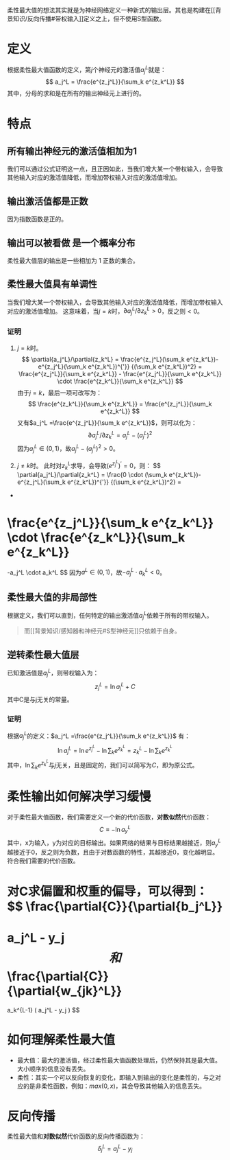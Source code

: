 柔性最大值的想法其实就是为神经网络定义一种新式的输出层。其也是构建在[[背景知识/反向传播#带权输入]]定义之上，但不使用S型函数。
# 定义
根据柔性最大值函数的定义，第$j$个神经元的激活值$a_j^L$就是：
$$
a_j^L =
\frac{e^{z_j^L}}{\sum_k e^{z_k^L}}
$$
其中，分母的求和是在所有的输出神经元上进行的。
# 特点
## 所有输出神经元的激活值相加为1
我们可以通过公式证明这一点，且正因如此，当我们增大某一个带权输入，会导致其他输入对应的激活值降低，而增加带权输入对应的激活值增加。
## 输出激活值都是正数
因为指数函数是正的。
## 输出可以被看做 是一个概率分布
柔性最大值层的输出是一些相加为 1 正数的集合。
## 柔性最大值具有单调性
当我们增大某一个带权输入，会导致其他输入对应的激活值降低，而增加带权输入对应的激活值增加。
这意味着，当$j=k$时，$\partial{a_j^L}/\partial{z_k^L} > 0$，反之则$<0$。
### 证明
1. $j=k$时。
$$
\partial{a_j^L}/\partial{z_k^L}
=
\frac{e^{z_j^L}(\sum_k e^{z_k^L})- e^{z_j^L}(\sum_k e^{z_k^L})^{'}}
{(\sum_k e^{z_k^L})^2}
=
\frac{e^{z_j^L}}{\sum_k e^{z_k^L}} - 
\frac{e^{z_j^L}}{\sum_k e^{z_k^L}} 
\cdot
\frac{e^{z_k^L}}{\sum_k e^{z_k^L}}
$$
由于$j=k$，最后一项可改写为：
$$
\frac{e^{z_k^L}}{\sum_k e^{z_k^L}}
=
\frac{e^{z_j^L}}{\sum_k e^{z_k^L}}
$$
又有$a_j^L =\frac{e^{z_j^L}}{\sum_k e^{z_k^L}}$，则可以化为：
$$
\partial{a_j^L}/\partial{z_k^L}
=
a_j^L - (a_j^L)^2
$$
因为$a_j^L \in (0,1)$，故$a_j^L - (a_j^L)^2 > 0$。


2. $j \ne k$时。
此时对$z_k^L$求导，会导致$(e^{z_j^L})^{'} = 0$，则：
$$
\partial{a_j^L}/\partial{z_k^L}
=
\frac{0 \cdot (\sum_k e^{z_k^L})- e^{z_j^L}(\sum_k e^{z_k^L})^{'}}
{(\sum_k e^{z_k^L})^2}
=
-
\frac{e^{z_j^L}}{\sum_k e^{z_k^L}} 
\cdot
\frac{e^{z_k^L}}{\sum_k e^{z_k^L}}
=
-a_j^L \cdot a_k^L
$$
因为$a^L \in (0,1)$，故$-a_j^L \cdot a_k^L < 0$。


## 柔性最大值的非局部性
根据定义，我们可以直到，任何特定的输出激活值$a_j^L$依赖于所有的带权输入。
> 而[[背景知识/感知器和神经元#S型神经元]]只依赖于自身。

## 逆转柔性最大值层
已知激活值是$a_j^L$，则带权输入为：
$$
z_j^L = \ln a_j^L + C
$$
其中C是与j无关的常量。
### 证明
根据$a_j^L$的定义：$a_j^L =\frac{e^{z_j^L}}{\sum_k e^{z_k^L}}$
有：
$$
\ln a_j^L = 
\ln{e^{z_j^L}} - \ln{\sum_k e^{z_k^L}} =
z_k^L - \ln{\sum_k e^{z_k^L}}
$$
其中，$\ln{\sum_k e^{z_k^L}}$与$j$无关，且是固定的，我们可以简写为$C$，即为原公式。

# 柔性输出如何解决学习缓慢
对于柔性最大值函数，我们需要定义一个新的代价函数，**对数似然**代价函数：
$$
C \equiv  -\ln a_y^L
$$
其中，x为输入，y为对应的目标输出。如果网络的结果与目标结果越接近，则$a_y^L$越接近于0，反之则为负数，且由于对数函数的特性，其越接近0，变化越明显。符合我们需要的代价函数。

对C求偏置和权重的偏导，可以得到：
$$
\frac{\partial{C}}{\partial{b_j^L}}
=
a_j^L - y_j
$$
和
$$
\frac{\partial{C}}{\partial{w_{jk}^L}}
=
a_k^{L-1} ( a_j^L - y_j )
$$
# 如何理解柔性最大值
- 最大值：最大的激活值，经过柔性最大值函数处理后，仍然保持其是最大值。大小顺序的信息没有丢失。
- 柔性：其实一个可以反向恢复的变化，即输入到输出的变化是柔性的，与之对应的是非柔性函数，例如：$max(0,x)$，其会导致其他输入的信息丢失。
# 反向传播
柔性最大值和**对数似然**代价函数的反向传播函数为：
$$
\delta_j^L = a_j^L - y_j
$$
